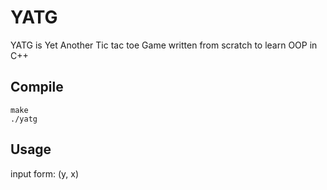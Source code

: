 # YATG

YATG is Yet Another Tic tac toe Game written from scratch to learn OOP in C++

## Compile
    make
    ./yatg
    
## Usage

input form: (y, x)
